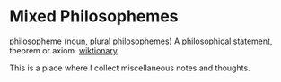 # Mixed Philosophemes

philosopheme (noun, plural philosophemes)
A philosophical statement, theorem or axiom.
[wiktionary](https://en.wiktionary.org/wiki/philosopheme#Noun)

This is a place where I collect miscellaneous notes and thoughts.
